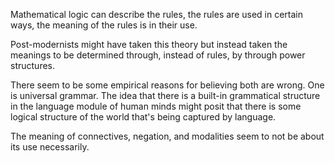 

Mathematical logic can describe the rules, the rules are used in certain ways, the meaning of the rules is in their use. 

Post-modernists might have taken this theory but instead taken the meanings to be determined through, instead of rules, by through power structures. 

There seem to be some empirical reasons for believing both are wrong. One is universal grammar. The idea that there is a built-in grammatical structure in the language module of human minds might posit that there is some logical structure of the world that's being captured by language. 

The meaning of connectives, negation, and modalities seem to not be about its use necessarily. 